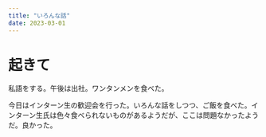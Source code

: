 ```yaml
---
title: "いろんな話"
date: 2023-03-01
---
```


# 起きて
私語をする。午後は出社。ワンタンメンを食べた。

今日はインターン生の歓迎会を行った。いろんな話をしつつ、ご飯を食べた。インターン生氏は色々食べられないものがあるようだが、ここは問題なかったようだ。良かった。